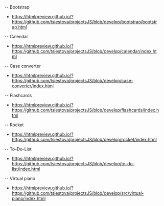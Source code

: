 
-- Bootstrap
- https://htmlpreview.github.io/?https://github.com/tsiestova/projectsJS/blob/develop/bootstrap/bootstrap.html

-- Calendar
- https://htmlpreview.github.io/?https://github.com/tsiestova/projectsJS/blob/develop/calendar/index.html

-- Case converter
- https://htmlpreview.github.io/?https://github.com/tsiestova/projectsJS/blob/develop/case-converter/index.html

-- Flashcards
- https://htmlpreview.github.io/?https://github.com/tsiestova/projectsJS/blob/develop/flashcards/index.html

-- Rocket
- https://htmlpreview.github.io/?https://github.com/tsiestova/projectsJS/blob/develop/rocket/index.html

-- To-Do-List
- https://htmlpreview.github.io/?https://github.com/tsiestova/projectsJS/blob/develop/to-do-list/index.html

-- Virtual piano
- https://htmlpreview.github.io/?https://github.com/tsiestova/projectsJS/blob/develop/src/virtual-piano/index.html